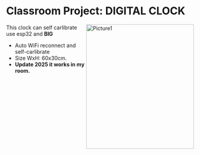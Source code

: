 # Classroom Project: DIGITAL CLOCK

<img align="right" width="289" height="334" alt="Picture1" src="https://github.com/user-attachments/assets/80cc9ab2-2614-4e9b-9907-0324e5eb2a32" />

This clock can self carlibrate use esp32 and **BIG**
- Auto WiFi reconnect and self-carlibrate
- Size WxH: 60x30cm.
- **Update 2025 it works in my room.**
